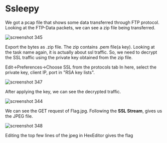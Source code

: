# Ssleepy

We got a pcap file that shows some data transferred through FTP protocol.
Looking at the FTP-Data packets, we can see a zip file being transferred.

![screenshot 345](https://user-images.githubusercontent.com/42334661/44036357-39d95f02-9f2f-11e8-8331-f7e9d053ae4d.png)

Export the bytes as .zip file. The zip contains .pem file(a key). Looking at the task name again, it is actually about ssl traffic.
So, we need to decrypt the SSL traffic using the private key obtained from the zip file.

Edit->Preferences->Choose SSL from the protocols tab
In here, select the private key, client IP, port in "RSA key lists".

![screenshot 347](https://user-images.githubusercontent.com/42334661/44036999-df98f618-9f30-11e8-862a-1bd756683338.png)

After applying the key, we can see the decrypted traffic.

![screenshot 344](https://user-images.githubusercontent.com/42334661/44037261-89180986-9f31-11e8-8b51-70ad2856841c.png)

We can see the GET request of Flag.jpg. Following the **SSL Stream**, gives us the JPEG file.

![screenshot 348](https://user-images.githubusercontent.com/42334661/44037615-61bab5ea-9f32-11e8-9cce-bff9b93975fb.png)

Editing the top few lines of the jpeg in HexEditor gives the flag


